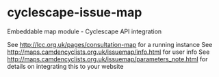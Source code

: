 # cyclescape-issue-map
Embeddable map module - Cyclescape API integration

See http://lcc.org.uk/pages/consultation-map for a running instance
See http://maps.camdencyclists.org.uk/issuemap/info.html for user info
See http://maps.camdencyclists.org.uk/issuemap/parameters_note.html for details on integrating this to your website
